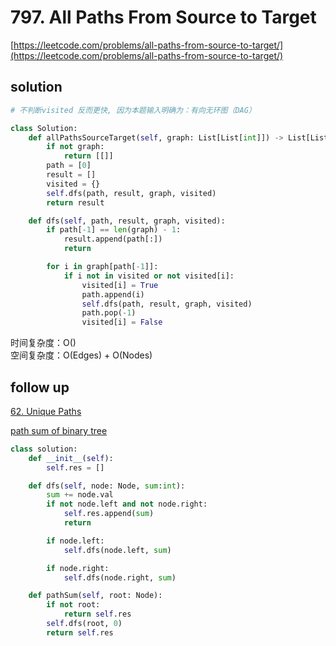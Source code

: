 # 797. All Paths From Source to Target

[https://leetcode.com/problems/all-paths-from-source-to-target/](https://leetcode.com/problems/all-paths-from-source-to-target/)

## solution

```python
# 不判断visited 反而更快, 因为本题输入明确为：有向无环图（DAG）

class Solution:
    def allPathsSourceTarget(self, graph: List[List[int]]) -> List[List[int]]:
        if not graph:
            return [[]]
        path = [0]
        result = []
        visited = {}
        self.dfs(path, result, graph, visited)
        return result

    def dfs(self, path, result, graph, visited):
        if path[-1] == len(graph) - 1:
            result.append(path[:])
            return

        for i in graph[path[-1]]:
            if i not in visited or not visited[i]:
                visited[i] = True
                path.append(i)
                self.dfs(path, result, graph, visited)
                path.pop(-1)
                visited[i] = False
```

时间复杂度：O() <br>
空间复杂度：O(Edges) + O(Nodes)

## follow up

[62. Unique Paths](../09_dynamic_program/62.%20Unique%20Paths.md)

[path sum of binary tree]()

```python
class solution:
    def __init__(self):
        self.res = []

    def dfs(self, node: Node, sum:int):
        sum += node.val
        if not node.left and not node.right:
            self.res.append(sum)
            return

        if node.left:
            self.dfs(node.left, sum)

        if node.right:
            self.dfs(node.right, sum)

    def pathSum(self, root: Node):
        if not root:
            return self.res
        self.dfs(root, 0)
        return self.res
```
